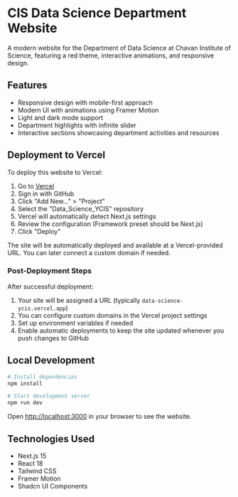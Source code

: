# CIS Data Science Department Website

A modern website for the Department of Data Science at Chavan Institute of Science, featuring a red theme, interactive animations, and responsive design.

## Features

- Responsive design with mobile-first approach
- Modern UI with animations using Framer Motion
- Light and dark mode support
- Department highlights with infinite slider
- Interactive sections showcasing department activities and resources

## Deployment to Vercel

To deploy this website to Vercel:

1. Go to [Vercel](https://vercel.com)
2. Sign in with GitHub
3. Click "Add New..." > "Project"
4. Select the "Data_Science_YCIS" repository
5. Vercel will automatically detect Next.js settings
6. Review the configuration (Framework preset should be Next.js)
7. Click "Deploy"

The site will be automatically deployed and available at a Vercel-provided URL. You can later connect a custom domain if needed.

### Post-Deployment Steps

After successful deployment:
1. Your site will be assigned a URL (typically `data-science-ycis.vercel.app`)
2. You can configure custom domains in the Vercel project settings
3. Set up environment variables if needed
4. Enable automatic deployments to keep the site updated whenever you push changes to GitHub

## Local Development

```bash
# Install dependencies
npm install

# Start development server
npm run dev
```

Open [http://localhost:3000](http://localhost:3000) in your browser to see the website.

## Technologies Used

- Next.js 15
- React 18
- Tailwind CSS
- Framer Motion
- Shadcn UI Components 